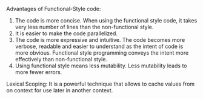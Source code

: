 Advantages of Functional-Style code:
1. The code is more concise. When using the functional style code, it takes very less number of lines 
   than the non-functional style.
2. It is easier to make the code parallelized.
3. The code is more expressive and intuitive. The code becomes more verbose, readable and easier to understand 
   as the intent of code is more obvious. Functional style programming conveys the intent more effectively than 
   non-functional style. 
4. Using functional style means less mutability. Less mutability leads to more fewer errors.    


Lexical Scoping:
    It is a powerful technique that allows to cache values from on context for use later 
    in another context.
